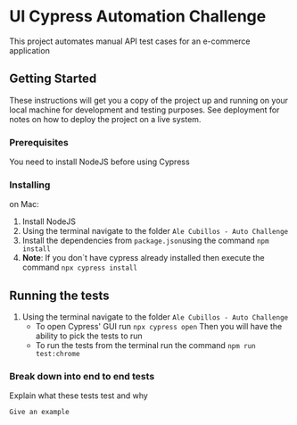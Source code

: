 # UI Cypress Automation Challenge

This project automates manual API test cases for an e-commerce application

## Getting Started

These instructions will get you a copy of the project up and running on your local machine for development and testing purposes. See deployment for notes on how to deploy the project on a live system.

### Prerequisites

You need to install NodeJS before using Cypress

### Installing

on Mac:

1. Install NodeJS
2. Using the terminal navigate to the folder `Ale Cubillos - Auto Challenge`
3. Install the dependencies from `package.json`using the command `npm install`
4. **Note**: If you don´t have cypress already installed then execute the command `npx cypress install`

## Running the tests

1. Using the terminal navigate to the folder `Ale Cubillos - Auto Challenge`
   - To open Cypress' GUI run `npx cypress open` Then you will have the ability to pick the tests to run
   - To run the tests from the terminal run the command `npm run test:chrome`

### Break down into end to end tests

Explain what these tests test and why

```
Give an example
```
